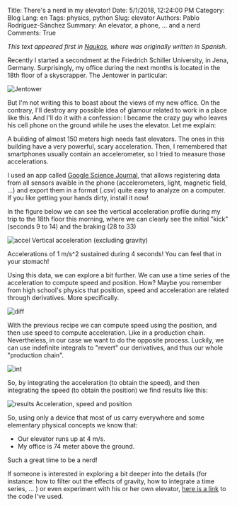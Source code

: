 Title: There's a nerd in my elevator!
Date: 5/1/2018, 12:24:00 PM
Category: Blog
Lang: en
Tags: physics, python
Slug: elevator
Authors: Pablo Rodríguez-Sánchez
Summary: An elevator, a phone, ... and a nerd
Comments: True

_This text appeared first in [Naukas](http://fuga.naukas.com/2018/02/06/un-empollon-en-mi-ascensor/), where was originally written in Spanish._

Recently I started a secondment at the Friedrich Schiller University, in Jena, Germany. Surprisingly, my office during the next months is located in the 18th floor of a skyscrapper. The Jentower in particular:

![Jentower](http://fuga.naukas.com/files/2018/02/2018-01-30-16.34.25-360x640.jpg)

But I'm not writing this to boast about the views of my new office. On the contrary, I'll destroy any possible idea of glamour related to work in a place like this. And I'll do it with a confession: I became the crazy guy who leaves his cell phone on the ground while he uses the elevator. Let me explain:

A building of almost 150 meters high needs fast elevators. The ones in this building have a very powerful, scary acceleration. Then, I remembered that smartphones usually contain an accelerometer, so I tried to measure those accelerations.

I used an app called [Google Science Journal](https://sciencejournal.withgoogle.com), that allows registering data from all sensors avaible in the phone (accelerometers, light, magnetic field, ...) and export them in a format (.csv) quite easy to analyze on a computer. If you like getting your hands dirty, install it now!

In the figure below we can see the vertical acceleration profile during my trip to the 18th floor this morning, where we can clearly see the initial "kick" (seconds 9 to 14) and the braking (28 to 33)

![accel](http://fuga.naukas.com/files/2018/02/acel1-580x391.png)
Vertical acceleration (excluding gravity)

Accelerations of 1 m/s^2 sustained during 4 seconds! You can feel that in your stomach!

Using this data, we can explore a bit further. We can use a time series of the acceleration to compute speed and position. How? Maybe you remember from high school's physics that position, speed and acceleration are related through derivatives. More specifically.

![diff](http://fuga.naukas.com/files/2018/02/diff.png)

With the previous recipe we can compute speed using the position, and then use speed to compute acceleration. Like in a production chain. Nevertheless, in our case we want to do the opposite process. Luckily, we can use indefinite integrals to "revert" our derivatives, and thus our whole "production chain".

![int](http://fuga.naukas.com/files/2018/02/int.png)

So, by integrating the acceleration (to obtain the speed), and then integrating the speed (to obtain the position) we find results like this:

![results](http://fuga.naukas.com/files/2018/02/all-580x564.png)
Acceleration, speed and position

So, using only a device that most of us carry everywhere and some elementary physical concepts we know that:

- Our elevator runs up at 4 m/s.
- My office is 74 meter above the ground.

Such a great time to be a nerd!

If someone is interested in exploring a bit deeper into the details (for instance: how to filter out the effects of gravity, how to integrate a time series, ... ) or even experiment with his or her own elevator, [here is a link](https://github.com/PabRod/elevator-tool) to the code I've used.
